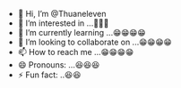 - 👋 Hi, I’m @Thuaneleven
- 👀 I’m interested in ...🍅🍅🍅
- 🌱 I’m currently learning ...😁😁😁😁
- 💞️ I’m looking to collaborate on ...😁😁😁😁
- 📫 How to reach me ...😁😁😁😁
- 😄 Pronouns: ...😆😆😆
- ⚡ Fun fact: ..😆😆

<!---
Thuaneleven/Thuaneleven is a ✨ special ✨ repository because its `README.md` (this file) appears on your GitHub profile.
You can click the Preview link to take a look at your changes.
--->
